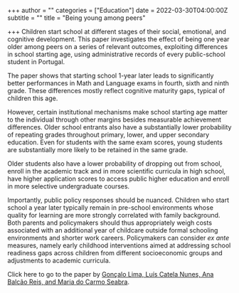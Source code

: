 +++
author = ""
categories = ["Education"]
date = 2022-03-30T04:00:00Z
subtitle = ""
title = "Being young among peers"

+++
Children start school at different stages of their social, emotional, and cognitive development. This paper investigates the effect of being one year older among peers on a series of relevant outcomes, exploiting differences in school starting age, using administrative records of every public-school student in Portugal.

The paper shows that starting school 1-year later leads to significantly better performances in Math and Language exams in fourth, sixth and ninth grade. These differences mostly reflect cognitive maturity gaps, typical of children this age.

However, certain institutional mechanisms make school starting age matter to the individual through other margins besides measurable achievement differences. Older school entrants also have a substantially lower probability of repeating grades throughout primary, lower, and upper secondary education. Even for students with the same exam scores, young students are substantially more likely to be retained in the same grade.

Older students also have a lower probability of dropping out from school, enroll in the academic track and in more scientific curricula in high school, have higher application scores to access public higher education and enroll in more selective undergraduate courses.

Importantly, public policy responses should be nuanced. Children who start school a year later typically remain in pre-school environments whose quality for learning are more strongly correlated with family background. Both parents and policymakers should thus appropriately weigh costs associated with an additional year of childcare outside formal schooling environments and shorter work careers. Policymakers can consider _ex ante_ measures, namely early childhood interventions aimed at addressing school readiness gaps across children from different socioeconomic groups and adjustments to academic curricula.

Click here to go to the paper by [Gonçalo Lima, Luís Catela Nunes, Ana Balcão Reis, and Maria do Carmo Seabra](https://ideas.repec.org/p/unl/unlfep/wp639.html).